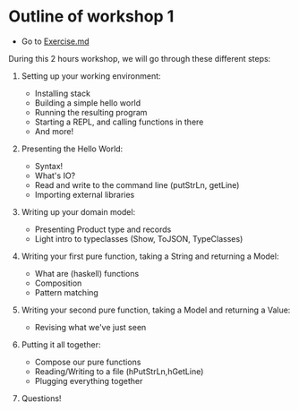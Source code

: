 # Outline of workshop 1

- Go to [Exercise.md](Exercise.md)


During this 2 hours workshop, we will go through these different steps:

1.  Setting up your working environment:
    - Installing stack
    - Building a simple hello world
    - Running the resulting program
    - Starting a REPL, and calling functions in there
    - And more!

2.  Presenting the Hello World:
    - Syntax!
    - What's IO?
    - Read and write to the command line (putStrLn, getLine)
    - Importing external libraries

3.  Writing up your domain model:
    - Presenting Product type and records
    - Light intro to typeclasses (Show, ToJSON, TypeClasses)

4.  Writing your first pure function, taking a String and returning a Model:
    - What are (haskell) functions
    - Composition
    - Pattern matching

5.  Writing your second pure function, taking a Model and returning a Value:
    - Revising what we've just seen

6.  Putting it all together:
    - Compose our pure functions
    - Reading/Writing to a file (hPutStrLn,hGetLine)
    - Plugging everything together


7. Questions!
